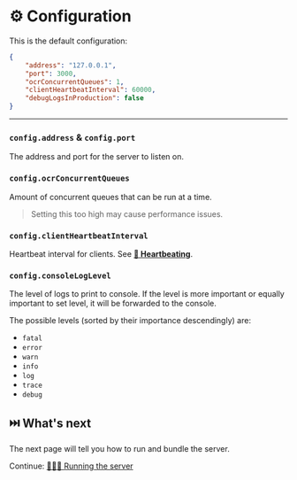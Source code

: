 # ⚙️ Configuration

This is the default configuration:

```json
{
    "address": "127.0.0.1",
    "port": 3000,
    "ocrConcurrentQueues": 1,
    "clientHeartbeatInterval": 60000,
    "debugLogsInProduction": false
}
```

---

### `config.address` & `config.port`

The address and port for the server to listen on.

### `config.ocrConcurrentQueues`

Amount of concurrent queues that can be run at a time.

> Setting this too high may cause performance issues.

### `config.clientHeartbeatInterval`

Heartbeat interval for clients. See [**💓 Heartbeating**](./packets.md#💓-heartbeating).

### `config.consoleLogLevel`

The level of logs to print to console. If the level is more important or equally important to set level, it will be forwarded to the console.

The possible levels (sorted by their importance descendingly) are:
- `fatal`
- `error`
- `warn`
- `info`
- `log`
- `trace`
- `debug`

## ⏭️ What's next

The next page will tell you how to run and bundle the server.

Continue: [🏃🏻‍♂️ Running the server](./2_running.md)
